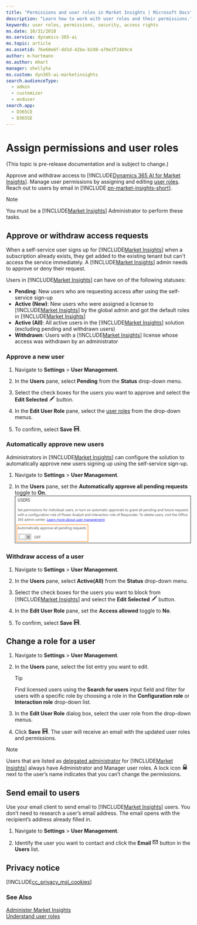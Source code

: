 ```yaml
---
title: "Permissions and user roles in Market Insights | Microsoft Docs"
description: "Learn how to work with user roles and their permissions."
keywords: user roles, permissions, security, access rights
ms.date: 10/31/2018
ms.service: dynamics-365-ai
ms.topic: article
ms.assetid: 76e60e6f-dd1d-42ba-b2d8-a70e3f24b9c4
author: m-hartmann
ms.author: mhart
manager: shellyha
ms.custom: dyn365-ai-marketinsights
search.audienceType: 
  - admin
  - customizer
  - enduser
search.app: 
  - D365CE
  - D365SE
---
```

# Assign permissions and user roles

(This topic is pre-release documentation and is subject to change.)

Approve and withdraw access to [!INCLUDE[Dynamics 365 AI for Market Insights](../includes/pn-market-insights-long.md)]. Manage user permissions by assigning and editing [user roles](user-roles.md). Reach out to users by email in [!INCLUDE [pn-market-insights-short](../includes/pn-market-insights-short.md)].  
  
> [!NOTE]
>  You must be a [!INCLUDE[Market Insights](../includes/pn-market-insights-short.md)] Administrator to perform these tasks.  
  
## Approve or withdraw access requests  
When a self-service user signs up for [!INCLUDE[Market Insights](../includes/pn-market-insights-short.md)] when a subscription already exists, they get added to the existing tenant but can't access the service immediately. A [!INCLUDE[Market Insights](../includes/pn-market-insights-short.md)] admin needs to approve or deny their request.

Users in [!INCLUDE[Market Insights](../includes/pn-market-insights-short.md)] can have on of the following statuses: 
- **Pending**: New users who are requesting access after using the self-service sign-up
- **Active (New)**: New users who were assigned a license to [!INCLUDE[Market Insights](../includes/pn-market-insights-short.md)] by the global admin and got the default roles in [!INCLUDE[Market Insights](../includes/pn-market-insights-short.md)]
- **Active (All)**: All active users in the [!INCLUDE[Market Insights](../includes/pn-market-insights-short.md)] solution (excluding pending and withdrawn users)
- **Withdrawn**: Users with a [!INCLUDE[Market Insights](../includes/pn-market-insights-short.md)] license whose access was withdrawn by an administrator


### Approve a new user
  
1.  Navigate to **Settings** > **User Management**.  
  
2.  In the **Users** pane, select **Pending** from the **Status** drop-down menu.  
  
3.  Select the check boxes for the users you want to approve and select the **Edit Selected** ![edit button](media/edit-icon.png "Edit button") button.  
  
4.  In the **Edit User Role** pane, select the [user roles](user-roles.md) from the drop-down menus.  
  
5.  To confirm, select **Save** ![save button](media/save-icon.png "Save button").  

### Automatically approve new users

Administrators in [!INCLUDE[Market Insights](../includes/pn-market-insights-short.md)] can configure the solution to automatically approve new users signing up using the self-service sign-up. 

1.  Navigate to **Settings** > **User Management**.  
  
2.  In the **Users** pane, set the **Automatically approve all pending requests** toggle to **On**.    
    ![Toggle for auto-approval](media/automatically-approve-users.png)


### Withdraw access of a user

1.  Navigate to **Settings** > **User Management**.  
  
2.  In the **Users** pane, select **Active(All)** from the **Status** drop-down menu.  
  
3.  Select the check boxes for the users you want to block from [!INCLUDE[Market Insights](../includes/pn-market-insights-short.md)] and select the **Edit Selected** ![edit button](media/edit-icon.png "Edit button") button.  
  
4.  In the **Edit User Role** pane, set the **Access allowed** toggle to **No**.  
  
5.  To confirm, select **Save** ![save button](media/save-icon.png "Save button").  

  
## Change a role for a user  
  
1.  Navigate to **Settings** > **User Management**.  
  
2.  In the **Users** pane, select the list entry you want to edit.
    > [!TIP]
    >  Find licensed users using the **Search for users** input field and filter for users with a specific role by choosing a role in the **Configuration role** or **Interaction role** drop-down list.   
  
3.  In the **Edit User Role** dialog box, select the user role from the drop-down menus.  
  
4.  Click **Save** ![save button](media/save-icon.png "Save button"). The user will receive an email with the updated user roles and permissions.    
  
> [!NOTE]
> Users that are listed as [delegated administrator](delegated-admin.md) for [!INCLUDE[Market Insights](../includes/pn-market-insights-short.md)] always have Administrator and Manager user roles. A lock icon ![lock button](media/lock-icon.png "Lock button") next to the user’s name indicates that you can’t change the permissions.  
  
## Send email to users
  
Use your email client to send email to [!INCLUDE[Market Insights](../includes/pn-market-insights-short.md)] users. You don’t need to research a user’s email address. The email opens with the recipient’s address already filled in.  
  
1.  Navigate to **Settings** > **User Management**.  
  
2.  Identify the user you want to contact and click the **Email** ![send message button in market insights](media/enevelope-icon.png "Send message button in Market Insights") button in the **Users** list.  
  
## Privacy notice  
[!INCLUDE[cc_privacy_msl_cookies](../includes/cc-privacy-market-insights-cookies.md)]  
  
### See Also  
[Administer Market Insights](settings-administration.md)   
[Understand user roles](user-roles.md)   

 

